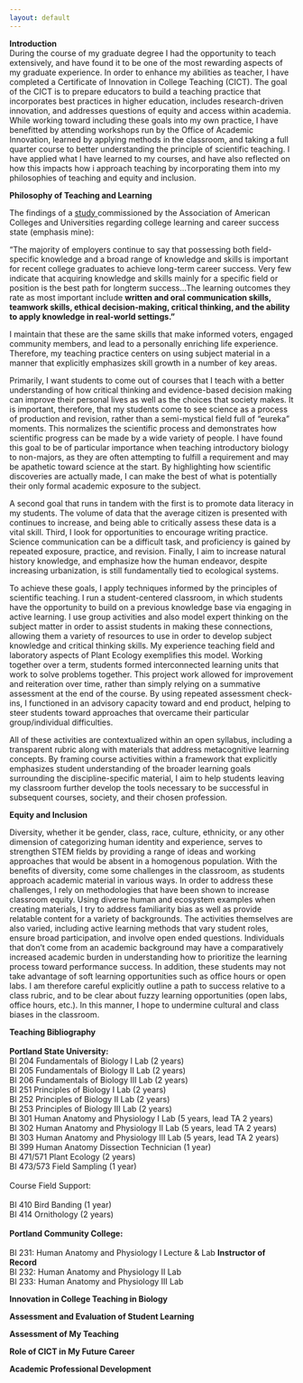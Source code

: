 ```yaml
---
layout: default
---
```


**Introduction**<br>
During the course of my graduate degree I had the opportunity to teach extensively, and have found it to be one of the most rewarding aspects of my graduate experience. 
In order to enhance my abilities as teacher, I have completed a Certificate of Innovation in College Teaching (CICT). The goal of the CICT is to prepare educators to build a 
teaching practice that incorporates best practices in higher education, includes research-driven innovation, and addresses questions of equity and access within academia. 
While working toward including these goals into my own practice, I have benefitted by attending workshops run by the Office of Academic Innovation, learned by applying methods in the
classroom, and taking a full quarter course to better understanding the principle of scientific teaching. I have applied what I have learned to my courses, and have also reflected on 
how this impacts how i approach teaching by incorporating them into my philosophies of teaching and equity and inclusion. 

**Philosophy of Teaching and Learning**

	
The findings of a <a href = "https://www.aacu.org/sites/default/files/files/LEAP/2015employerstudentsurvey.pdf">study </a> commissioned by the Association of American Colleges and Universities regarding college learning and career success state (emphasis mine):

“The majority of employers continue to say that possessing both field-specific knowledge and a broad range of knowledge and skills is important for recent college graduates to achieve long-term career success. Very few indicate that acquiring knowledge and skills mainly for a specific field or position is the best path for longterm success…The learning outcomes they rate as most important include **written and oral communication skills, teamwork skills, ethical decision-making, critical thinking, and the ability to apply knowledge in real-world settings.”**

I maintain that these are the same skills that make informed voters, engaged community members, and lead to a personally enriching life experience. Therefore, my teaching practice centers on using subject material in a manner that explicitly emphasizes skill growth in a number of key areas. 

Primarily, I want students to come out of courses that I teach with a better understanding of how critical thinking and evidence-based decision making can improve their personal lives as well as the choices that society makes. It is important, therefore, that my students come to see science as a process of production and revision, rather than a semi-mystical field full of “eureka” moments. This normalizes the scientific process and demonstrates how scientific progress can be made by a wide variety of people. I have found this goal to be of particular importance when teaching introductory biology to non-majors, as they are often attempting to fulfill a requirement and may be apathetic toward science at the start. By highlighting how scientific discoveries are actually made, I can make the best of what is potentially their only formal academic exposure to the subject. 

A second goal that runs in tandem with the first is to promote data literacy in my students. The volume of data that the average citizen is presented with continues to increase, and being able to critically assess these data is a vital skill. Third, I look for opportunities to encourage writing practice. Science communication can be a difficult task, and proficiency is gained by repeated exposure, practice, and revision. Finally, I aim to increase natural history knowledge, and emphasize how the human endeavor, despite increasing urbanization, is still fundamentally tied to ecological systems.

To achieve these goals, I apply techniques informed by the principles of scientific teaching. I run a student-centered classroom, in which students have the opportunity to build on a previous knowledge base via engaging in active learning. I use group activities and also model expert thinking on the subject matter in order to assist students in making these connections, allowing them a variety of resources to use in order to develop subject knowledge and critical thinking skills. My experience teaching field and laboratory aspects of Plant Ecology exemplifies this model. Working together over a term, students formed interconnected learning units that work to solve problems together. This project work allowed for improvement and reiteration over time, rather than simply relying on a summative assessment at the end of the course. By using repeated assessment check-ins, I functioned in an advisory capacity toward and end product, helping to steer students toward approaches that overcame their particular group/individual difficulties. 

All of these activities are contextualized within an open syllabus, including a transparent rubric along with materials that address metacognitive learning concepts. By framing course activities within a framework that explicitly emphasizes student understanding of the broader learning goals surrounding the discipline-specific material, I aim to help students leaving my classroom further develop the tools necessary to be successful in subsequent courses, society, and their chosen profession. 



**Equity and Inclusion**<br>

Diversity, whether it be gender, class, race, culture, ethnicity, or any other dimension of categorizing human identity and experience, serves to strengthen STEM fields by providing a range of ideas and working approaches that would be absent in a homogenous population. With the benefits of diversity, come some challenges in the classroom, as students approach academic material in various ways. In order to address these challenges, I rely on methodologies that have been shown to increase classroom equity. Using diverse human and ecosystem examples when creating materials, I try to address familiarity bias as well as provide relatable content for a variety of backgrounds. The activities themselves are also varied, including active learning methods that vary student roles, ensure broad participation, and involve open ended questions. Individuals that don’t come from an academic background may have a comparatively increased academic burden in understanding how to prioritize the learning process toward performance success. In addition, these students may not take advantage of soft learning opportunities such as office hours or open labs. I am therefore careful explicitly outline a path to success relative to a class rubric, and to be clear about fuzzy learning opportunities (open labs, office hours, etc.). In this manner, I hope to undermine cultural and class biases in the classroom.



**Teaching Bibliography**<br>
<br>
**Portland State University:**<br>
BI 204 Fundamentals of Biology I Lab (2 years)<br>
BI 205 Fundamentals of Biology II Lab (2 years)<br>
BI 206 Fundamentals of Biology III Lab (2 years)<br>
BI 251 Principles of Biology I Lab (2 years)<br>
BI 252 Principles of Biology II Lab (2 years)<br>
BI 253 Principles of Biology III Lab (2 years)<br>
BI 301 Human Anatomy and Physiology I Lab (5 years, lead TA 2 years) <br>
BI 302 Human Anatomy and Physiology II Lab (5 years, lead TA 2 years) <br>
BI 303 Human Anatomy and Physiology III Lab (5 years, lead TA 2 years) <br> 
BI 399 Human Anatomy Dissection Technician (1 year)<br>
BI 471/571 Plant Ecology (2 years)<br>
BI 473/573 Field Sampling (1 year)<br>
<br>
	Course Field Support:   <br>	
	BI 410 Bird Banding (1 year)<br>
	BI 414 Ornithology (2 years)<br>
	<br>
**Portland Community College:**<br>
<br>
BI 231: Human Anatomy and Physiology I Lecture & Lab **Instructor of Record**<br>
BI 232: Human Anatomy and Physiology II Lab<br>
BI 233: Human Anatomy and Physiology III Lab<br>

**Innovation in College Teaching in Biology**<br>

**Assessment and Evaluation of Student Learning**<br>

**Assessment of My Teaching**<br>

**Role of CICT in My Future Career**<br>

**Academic Professional Development**<br>
